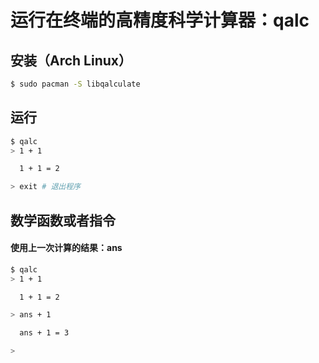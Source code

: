 # 运行在终端的高精度科学计算器：qalc

## 安装（Arch Linux）

```bash
$ sudo pacman -S libqalculate
```

## 运行

```bash
$ qalc
> 1 + 1

  1 + 1 = 2

> exit # 退出程序
```

## 数学函数或者指令

#### 使用上一次计算的结果：ans

```bash
$ qalc
> 1 + 1

  1 + 1 = 2

> ans + 1

  ans + 1 = 3

> 
```

